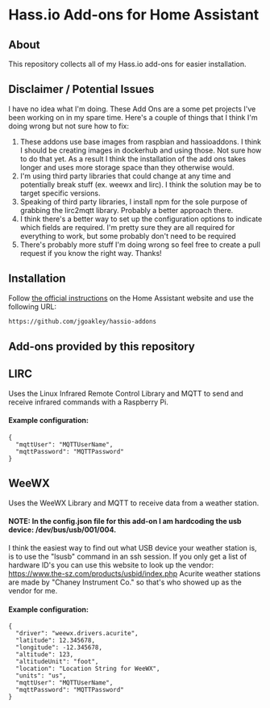 # Hass.io Add-ons for Home Assistant

## About

This repository collects all of my Hass.io add-ons for easier installation.

## Disclaimer / Potential Issues

I have no idea what I'm doing. These Add Ons are a some pet projects I've been working on in my spare time. Here's a couple of things that I think I'm doing wrong but not sure how to fix:
1. These addons use base images from raspbian and hassioaddons. I think I should be creating images in dockerhub and using those. Not sure how to do that yet. As a result I think the installation of the add ons takes longer and uses more storage space than they otherwise would.
2. I'm using third party libraries that could change at any time and potentially break stuff (ex. weewx and lirc). I think the solution may be to target specific versions.
3. Speaking of third party libraries, I install npm for the sole purpose of grabbing the lirc2mqtt library. Probably a better approach there.
4. I think there's a better way to set up the configuration options to indicate which fields are required. I'm pretty sure they are all required for everything to work, but some probably don't need to be required
5. There's probably more stuff I'm doing wrong so feel free to create a pull request if you know the right way. Thanks!


## Installation

Follow [the official instructions](https://home-assistant.io/hassio/installing_third_party_addons/) on the Home Assistant website and use the following URL:
```txt
https://github.com/jgoakley/hassio-addons
```

## Add-ons provided by this repository

## LIRC
Uses the Linux Infrared Remote Control Library and MQTT to send and receive infrared commands with a Raspberry Pi.

#### Example configuration:
```
{
  "mqttUser": "MQTTUserName",
  "mqttPassword": "MQTTPassword"
}
```


## WeeWX
Uses the WeeWX Library and MQTT to receive data from a weather station.

#### NOTE: In the config.json file for this add-on I am hardcoding the usb device: /dev/bus/usb/001/004. 
I think the easiest way to find out what USB device your weather station is, is to use the "lsusb" command in an ssh session. If you only get a list of hardware ID's you can use this website to look up the vendor: https://www.the-sz.com/products/usbid/index.php Acurite weather stations are made by "Chaney Instrument Co." so that's who showed up as the vendor for me.

#### Example configuration:
```
{
  "driver": "weewx.drivers.acurite",
  "latitude": 12.345678,
  "longitude": -12.345678,
  "altitude": 123,
  "altitudeUnit": "foot",
  "location": "Location String for WeeWX",
  "units": "us",
  "mqttUser": "MQTTUserName",
  "mqttPassword": "MQTTPassword"
}
```